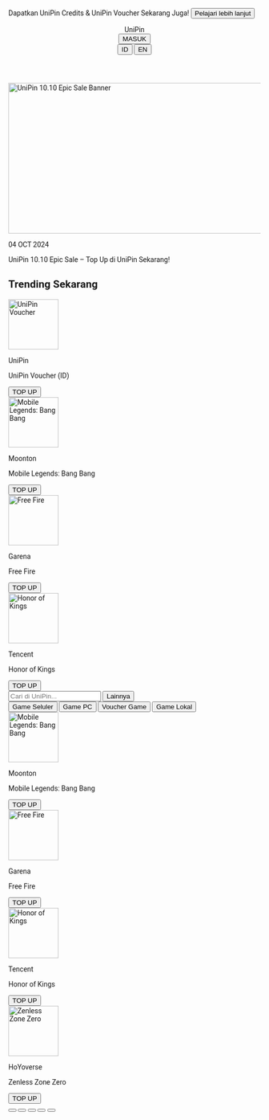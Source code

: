<html lang="en">
 <head>
  <meta charset="utf-8"/>
  <meta content="width=device-width, initial-scale=1.0" name="viewport"/>
  <title>
   UniPin - The Leading Digital Entertainment Enabler
  </title>
  <script src="https://cdn.tailwindcss.com">
  </script>
  <link href="https://cdnjs.cloudflare.com/ajax/libs/font-awesome/5.15.3/css/all.min.css" rel="stylesheet"/>
  <link href="https://fonts.googleapis.com/css2?family=Roboto:wght@400;700&amp;display=swap" rel="stylesheet"/>
  <style>
   body {
            font-family: 'Roboto', sans-serif;
        }
  </style>
 </head>
 <body class="bg-gray-900 text-white">
  <!-- Top Bar -->
  <div class="bg-orange-500 text-center py-2">
   <p>
    Dapatkan UniPin Credits &amp; UniPin Voucher Sekarang Juga!
    <button class="bg-white text-orange-500 px-4 py-1 rounded-full">
     Pelajari lebih lanjut
    </button>
   </p>
  </div>
  <!-- Header -->
  <header class="bg-gray-800 flex justify-between items-center p-4">
   <div class="text-2xl font-bold text-orange-500">
    UniPin
   </div>
   <div class="flex items-center space-x-4">
    <button class="bg-orange-500 px-4 py-2 rounded-full">
     MASUK
    </button>
    <div class="flex space-x-2">
     <button class="bg-gray-700 px-2 py-1 rounded-full">
      ID
     </button>
     <button class="bg-gray-700 px-2 py-1 rounded-full">
      EN
     </button>
    </div>
   </div>
  </header>
  <!-- Main Banner -->
  <div class="bg-orange-500 p-4">
   <div class="flex justify-center">
    <img alt="UniPin 10.10 Epic Sale Banner" class="rounded-lg" height="300" src="https://storage.googleapis.com/a1aa/image/LE2CpVs9EeyqFqa9HVWND2Pi56WRRzGpUYsvuNSxYlGOn9yJA.jpg" width="600"/>
   </div>
   <div class="text-center mt-2">
    <p class="text-sm">
     04 OCT 2024
    </p>
    <p class="text-lg font-bold">
     UniPin 10.10 Epic Sale – Top Up di UniPin Sekarang!
    </p>
   </div>
  </div>
  <!-- Trending Section -->
  <section class="p-4">
   <h2 class="text-xl font-bold mb-4">
    Trending Sekarang
   </h2>
   <div class="grid grid-cols-2 md:grid-cols-4 gap-4">
    <div class="bg-gray-800 p-4 rounded-lg text-center">
     <img alt="UniPin Voucher" class="mx-auto mb-2" height="100" src="https://storage.googleapis.com/a1aa/image/AThiXa5eV1RoYSEzz2i3dtMJGQbpLMyefjtookbvIC0e5sXOB.jpg" width="100"/>
     <p class="font-bold">
      UniPin
     </p>
     <p class="text-sm">
      UniPin Voucher (ID)
     </p>
     <button class="bg-orange-500 px-4 py-2 rounded-full mt-2">
      TOP UP
     </button>
    </div>
    <div class="bg-gray-800 p-4 rounded-lg text-center">
     <img alt="Mobile Legends: Bang Bang" class="mx-auto mb-2" height="100" src="https://storage.googleapis.com/a1aa/image/TtlyDU6nay4eZagOSwfQlxMKv86BrB7jdEqm1e4XvGGCd2LnA.jpg" width="100"/>
     <p class="font-bold">
      Moonton
     </p>
     <p class="text-sm">
      Mobile Legends: Bang Bang
     </p>
     <button class="bg-orange-500 px-4 py-2 rounded-full mt-2">
      TOP UP
     </button>
    </div>
    <div class="bg-gray-800 p-4 rounded-lg text-center">
     <img alt="Free Fire" class="mx-auto mb-2" height="100" src="https://storage.googleapis.com/a1aa/image/J1pOdtYjUSbiAN7Js7gUNftAjU2t8RcLGc6hC0mxLiMRn9yJA.jpg" width="100"/>
     <p class="font-bold">
      Garena
     </p>
     <p class="text-sm">
      Free Fire
     </p>
     <button class="bg-orange-500 px-4 py-2 rounded-full mt-2">
      TOP UP
     </button>
    </div>
    <div class="bg-gray-800 p-4 rounded-lg text-center">
     <img alt="Honor of Kings" class="mx-auto mb-2" height="100" src="https://storage.googleapis.com/a1aa/image/nWt6V8Ju9t6sExveR8VG7chAzWfPzRh3zawkAW4KEqEbO7lTA.jpg" width="100"/>
     <p class="font-bold">
      Tencent
     </p>
     <p class="text-sm">
      Honor of Kings
     </p>
     <button class="bg-orange-500 px-4 py-2 rounded-full mt-2">
      TOP UP
     </button>
    </div>
   </div>
  </section>
  <!-- Search and Tabs -->
  <section class="p-4">
   <div class="flex items-center bg-gray-800 p-2 rounded-lg mb-4">
    <input class="bg-transparent flex-grow px-2 text-white" placeholder="Cari di UniPin..." type="text"/>
    <button class="bg-gray-700 px-4 py-2 rounded-full">
     Lainnya
    </button>
   </div>
   <div class="flex space-x-4">
    <button class="text-orange-500 border-b-2 border-orange-500 pb-2">
     Game Seluler
    </button>
    <button class="text-gray-400">
     Game PC
    </button>
    <button class="text-gray-400">
     Voucher Game
    </button>
    <button class="text-gray-400">
     Game Lokal
    </button>
   </div>
  </section>
  <!-- Game List -->
  <section class="p-4">
   <div class="grid grid-cols-2 md:grid-cols-4 gap-4">
    <div class="bg-gray-800 p-4 rounded-lg text-center">
     <img alt="Mobile Legends: Bang Bang" class="mx-auto mb-2" height="100" src="https://storage.googleapis.com/a1aa/image/TtlyDU6nay4eZagOSwfQlxMKv86BrB7jdEqm1e4XvGGCd2LnA.jpg" width="100"/>
     <p class="font-bold">
      Moonton
     </p>
     <p class="text-sm">
      Mobile Legends: Bang Bang
     </p>
     <button class="bg-orange-500 px-4 py-2 rounded-full mt-2">
      TOP UP
     </button>
    </div>
    <div class="bg-gray-800 p-4 rounded-lg text-center">
     <img alt="Free Fire" class="mx-auto mb-2" height="100" src="https://storage.googleapis.com/a1aa/image/J1pOdtYjUSbiAN7Js7gUNftAjU2t8RcLGc6hC0mxLiMRn9yJA.jpg" width="100"/>
     <p class="font-bold">
      Garena
     </p>
     <p class="text-sm">
      Free Fire
     </p>
     <button class="bg-orange-500 px-4 py-2 rounded-full mt-2">
      TOP UP
     </button>
    </div>
    <div class="bg-gray-800 p-4 rounded-lg text-center">
     <img alt="Honor of Kings" class="mx-auto mb-2" height="100" src="https://storage.googleapis.com/a1aa/image/nWt6V8Ju9t6sExveR8VG7chAzWfPzRh3zawkAW4KEqEbO7lTA.jpg" width="100"/>
     <p class="font-bold">
      Tencent
     </p>
     <p class="text-sm">
      Honor of Kings
     </p>
     <button class="bg-orange-500 px-4 py-2 rounded-full mt-2">
      TOP UP
     </button>
    </div>
    <div class="bg-gray-800 p-4 rounded-lg text-center">
     <img alt="Zenless Zone Zero" class="mx-auto mb-2" height="100" src="https://storage.googleapis.com/a1aa/image/4Wvez1NsZYXdXafj7ZtYwfFpDQl5gSfS2A9ugAfcp8yzzZvcC.jpg" width="100"/>
     <p class="font-bold">
      HoYoverse
     </p>
     <p class="text-sm">
      Zenless Zone Zero
     </p>
     <button class="bg-orange-500 px-4 py-2 rounded-full mt-2">
      TOP UP
     </button>
    </div>
   </div>
  </section>
  <!-- Footer Navigation -->
  <footer class="fixed bottom-0 left-0 right-0 bg-gray-800 p-4 flex justify-around items-center">
   <button class="text-orange-500">
    <i class="fas fa-home">
    </i>
   </button>
   <button class="text-gray-400">
    <i class="fas fa-gamepad">
    </i>
   </button>
   <button class="text-orange-500 bg-gray-700 p-2 rounded-full">
    <i class="fas fa-search">
    </i>
   </button>
   <button class="text-gray-400">
    <i class="fas fa-cog">
    </i>
   </button>
   <button class="text-gray-400">
    <i class="fas fa-user">
    </i>
   </button>
  </footer>
 </body>
</html>
